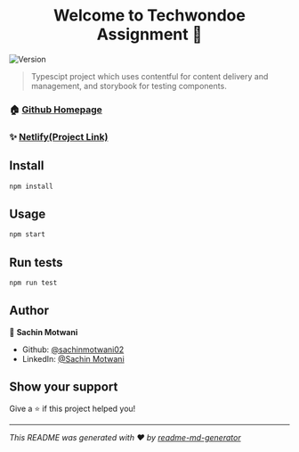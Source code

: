 <h1 align="center">Welcome to Techwondoe Assignment 👋</h1>
<p>
  <img alt="Version" src="https://img.shields.io/badge/version-0.1.0-blue.svg?cacheSeconds=2592000" />
</p>

> Typescipt project which uses contentful for content delivery and  management, and storybook for testing components.

### 🏠 [Github Homepage](https://github.com/sachinmotwani02/techwondoe-assignment)

### ✨ [Netlify(Project Link)](https://techwondoeweb-assignment.netlify.app/)

## Install

```sh
npm install
```

## Usage

```sh
npm start
```

## Run tests

```sh
npm run test
```

## Author

👤 **Sachin Motwani**

* Github: [@sachinmotwani02](https://github.com/sachinmotwani02)
* LinkedIn: [@Sachin Motwani](https://linkedin.com/in/sachin-motwani-609863194)

## Show your support

Give a ⭐️ if this project helped you!

***
_This README was generated with ❤️ by [readme-md-generator](https://github.com/kefranabg/readme-md-generator)_